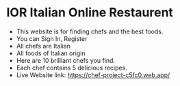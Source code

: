# IOR Italian Online Restaurent

- This website is for finding chefs and the best foods.
- You can Sign In, Register
- All chefs are Italian
- All foods of Italian origin
- Here are 10 brilliant chefs you find.
- Each chef contains 5 delicious recipes.
- Live Website link: https://chef-project-c5fc0.web.app/
